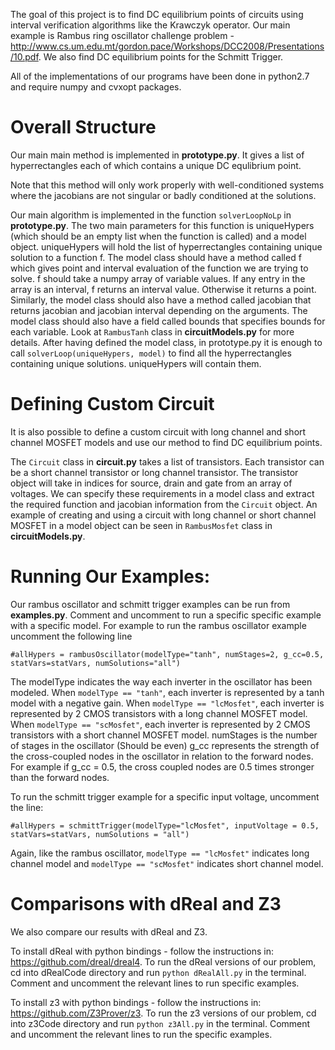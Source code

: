 The goal of this project is to find DC equilibrium points of circuits using interval verification algorithms like the Krawczyk operator. Our main example is Rambus ring oscillator challenge problem - http://www.cs.um.edu.mt/gordon.pace/Workshops/DCC2008/Presentations/10.pdf.
We also find DC equilibrium points for the Schmitt Trigger.

All of the implementations of our programs have been done in python2.7 and require numpy and cvxopt packages.

# Overall Structure

Our main main method is implemented in **prototype.py**. It gives a list of hyperrectangles each of which contains a unique DC equlibrium point.

Note that this method will only work properly with well-conditioned systems where the jacobians are not singular or badly conditioned at the solutions.

Our main algorithm is implemented in the function `solverLoopNoLp` in **prototype.py**. The two main parameters for this function is uniqueHypers (which should be an empty list when the function is called) and a model object. uniqueHypers will hold the list of hyperrectangles containing unique solution to a function f. The model class should have a method called f which gives point and interval evaluation of the function we are trying to solve. f should take a numpy array of variable values. If any entry in the array is an interval, f returns an interval value. Otherwise it returns a point. Similarly, the model class should also have a method called jacobian that returns jacobian and jacobian interval depending on the arguments. The model class should also have a field called bounds that specifies bounds for each variable. Look at `RambusTanh` class in **circuitModels.py** for more details. After having defined the model class, in prototype.py it is enough to call `solverLoop(uniqueHypers, model)` to find all the hyperrectangles containing unique solutions. uniqueHypers will contain them.

# Defining Custom Circuit

It is also possible to define a custom circuit with long channel and short channel MOSFET models and use our method to find DC equilibrium points. 

The `Circuit` class in **circuit.py** takes a list of transistors. Each transistor can be a short channel transistor or long channel transistor. The transistor object will take in indices for source, drain and gate from an array of voltages. We can specify these requirements in a model class and extract the required function and jacobian information from the `Circuit` object. An example of creating and using a circuit with long channel or short channel MOSFET in a model object can be seen in `RambusMosfet` class in **circuitModels.py**.

# Running Our Examples:

Our rambus oscillator and schmitt trigger examples can be run from **examples.py**. Comment and uncomment to run a specific specific example with a specific model.
For example to run the rambus oscillator example uncomment the following line

`#allHypers = rambusOscillator(modelType="tanh", numStages=2, g_cc=0.5, statVars=statVars, numSolutions="all")`

The modelType indicates the way each inverter in the oscillator has been modeled. 
When `modelType == "tanh"`, each inverter is represented by a tanh model with a negative gain. 
When `modelType == "lcMosfet"`, each inverter is represented by 2 CMOS transistors with a long channel MOSFET model.
When `modelType == "scMosfet"`, each inverter is represented by 2 CMOS transistors with a short channel MOSFET model.
numStages is the number of stages in the oscillator (Should be even)
g_cc represents the strength of the cross-coupled nodes in the oscillator in relation to the forward nodes. For example if g_cc = 0.5, the cross coupled nodes are 0.5 times stronger than the forward nodes.

To run the schmitt trigger example for a specific input voltage, uncomment the line:

`#allHypers = schmittTrigger(modelType="lcMosfet", inputVoltage = 0.5, statVars=statVars, numSolutions = "all")`

Again, like the rambus oscillator, `modelType == "lcMosfet"` indicates long channel model and `modelType == "scMosfet"` indicates short channel model.  

# Comparisons with dReal and Z3

We also compare our results with dReal and Z3. 

To install dReal with python bindings - follow the instructions in:
https://github.com/dreal/dreal4. 
To run the dReal versions of our problem, cd into dRealCode directory and run `python dRealAll.py` in the terminal. Comment and uncomment the relevant lines to run specific examples.

To install z3 with python bindings - follow the instructions in:
https://github.com/Z3Prover/z3.
To run the z3 versions of our problem, cd into z3Code directory and run `python z3All.py` in the terminal. Comment and uncomment the relevant lines to run the specific examples.